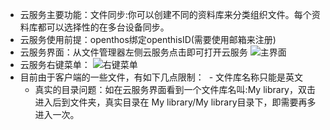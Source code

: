 - 云服务主要功能：文件同步:你可以创建不同的资料库来分类组织文件。每个资料库都可以选择性的在多台设备同步。
- 云服务使用前提：openthos绑定openthisID(需要使用邮箱来注册)
- 云服务界面：从文件管理器左侧云服务点击即可打开云服务
  ![主界面](https://github.com/openthos/desktop-analysis/blob/master/image/HomeUI.png)
- 云服务右键菜单：
  ![右键菜单](https://github.com/openthos/desktop-analysis/blob/master/image/menu_folder.png)
- 目前由于客户端的一些文件，有如下几点限制：
  - 文件库名称只能是英文
  - 真实的目录问题：如在云服务界面看到一个文件库名叫:My library，双击进入后到文件夹，真实目录在 My library/My library目录下，即需要再多进入一次。
  
